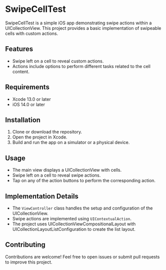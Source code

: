 # SwipeCellTest

SwipeCellTest is a simple iOS app demonstrating swipe actions within a UICollectionView. This project provides a basic implementation of swipeable cells with custom actions.

## Features

- Swipe left on a cell to reveal custom actions.
- Actions include options to perform different tasks related to the cell content.

## Requirements

- Xcode 13.0 or later
- iOS 14.0 or later

## Installation

1. Clone or download the repository.
2. Open the project in Xcode.
3. Build and run the app on a simulator or a physical device.

## Usage

- The main view displays a UICollectionView with cells.
- Swipe left on a cell to reveal swipe actions.
- Tap on any of the action buttons to perform the corresponding action.

## Implementation Details

- The `ViewController` class handles the setup and configuration of the UICollectionView.
- Swipe actions are implemented using `UIContextualAction`.
- The project uses UICollectionViewCompositionalLayout with UICollectionLayoutListConfiguration to create the list layout.

## Contributing

Contributions are welcome! Feel free to open issues or submit pull requests to improve this project.

